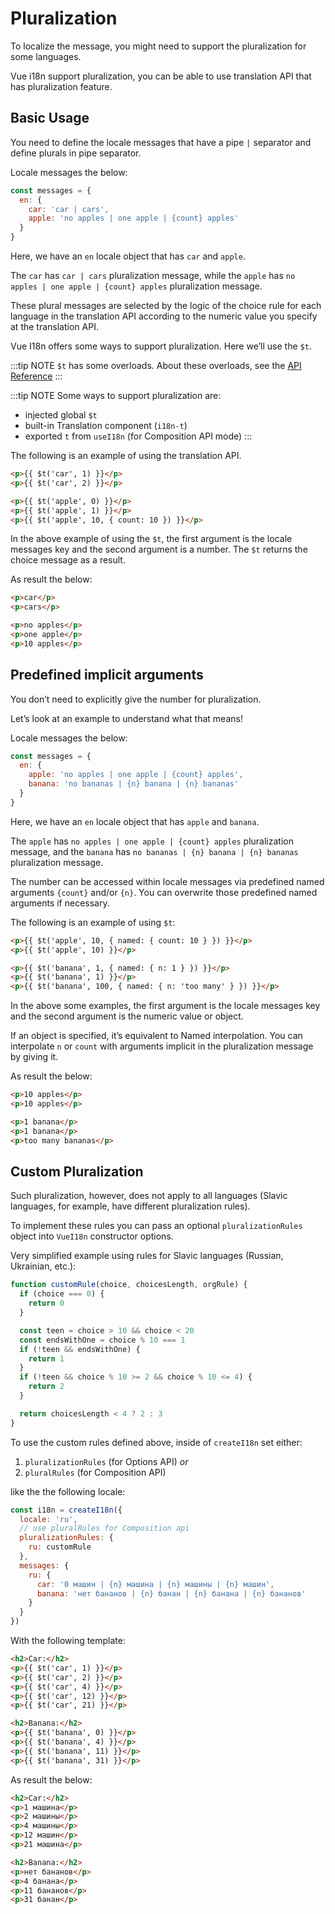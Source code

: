 # Pluralization

To localize the message, you might need to support the pluralization for some languages.

Vue i18n support pluralization, you can be able to use translation API that has pluralization feature.

## Basic Usage

You need to define the locale messages that have a pipe `|` separator and define plurals in pipe separator.

Locale messages the below:

```js
const messages = {
  en: {
    car: 'car | cars',
    apple: 'no apples | one apple | {count} apples'
  }
}
```

Here, we have an `en` locale object that has `car` and `apple`.

The `car` has `car | cars` pluralization message, while the `apple` has `no apples | one apple | {count} apples` pluralization message.

These plural messages are selected by the logic of the choice rule for each language in the translation API according to the numeric value you specify at the translation API.

Vue I18n offers some ways to support pluralization. Here we’ll use the `$t`.

:::tip NOTE
`$t` has some overloads. About these overloads, see the [API Reference](../../api/injection#t-key)
:::

:::tip NOTE
Some ways to support pluralization are:

- injected global `$t`
- built-in Translation component (`i18n-t`)
- exported `t` from `useI18n` (for Composition API mode)
:::

The following is an example of using the translation API.

```html
<p>{{ $t('car', 1) }}</p>
<p>{{ $t('car', 2) }}</p>

<p>{{ $t('apple', 0) }}</p>
<p>{{ $t('apple', 1) }}</p>
<p>{{ $t('apple', 10, { count: 10 }) }}</p>
```

In the above example of using the `$t`, the first argument is the locale messages key and the second argument is a number. The `$t` returns the choice message as a result.

As result the below:

```html
<p>car</p>
<p>cars</p>

<p>no apples</p>
<p>one apple</p>
<p>10 apples</p>
```

## Predefined implicit arguments

You don’t need to explicitly give the number for pluralization.

Let’s look at an example to understand what that means!

Locale messages the below:

```js
const messages = {
  en: {
    apple: 'no apples | one apple | {count} apples',
    banana: 'no bananas | {n} banana | {n} bananas'
  }
}
```

Here, we have an `en` locale object that has `apple` and `banana`.

The `apple` has `no apples | one apple | {count} apples` pluralization message, and the `banana` has `no bananas | {n} banana | {n} bananas` pluralization message.

The number can be accessed within locale messages via predefined named arguments `{count}` and/or `{n}`. You can overwrite those predefined named arguments if necessary.

The following is an example of using `$t`:

```html
<p>{{ $t('apple', 10, { named: { count: 10 } }) }}</p>
<p>{{ $t('apple', 10) }}</p>

<p>{{ $t('banana', 1, { named: { n: 1 } }) }}</p>
<p>{{ $t('banana', 1) }}</p>
<p>{{ $t('banana', 100, { named: { n: 'too many' } }) }}</p>
```

In the above some examples, the first argument is the locale messages key and the second argument is the numeric value or object.

If an object is specified, it’s equivalent to Named interpolation. You can interpolate `n` or `count` with arguments implicit in the pluralization message by giving it.

As result the below:

```html
<p>10 apples</p>
<p>10 apples</p>

<p>1 banana</p>
<p>1 banana</p>
<p>too many bananas</p>
```

## Custom Pluralization

Such pluralization, however, does not apply to all languages (Slavic languages, for example, have different pluralization rules).

To implement these rules you can pass an optional `pluralizationRules` object into `VueI18n` constructor options.

Very simplified example using rules for Slavic languages (Russian, Ukrainian, etc.):

```js
function customRule(choice, choicesLength, orgRule) {
  if (choice === 0) {
    return 0
  }

  const teen = choice > 10 && choice < 20
  const endsWithOne = choice % 10 === 1
  if (!teen && endsWithOne) {
    return 1
  }
  if (!teen && choice % 10 >= 2 && choice % 10 <= 4) {
    return 2
  }

  return choicesLength < 4 ? 2 : 3
}
```

To use the custom rules defined above, inside of `createI18n` set either:

1. `pluralizationRules` (for Options API)
*or*
2. `pluralRules` (for Composition API)

like the the following locale:

```js
const i18n = createI18n({
  locale: 'ru',
  // use pluralRules for Composition api
  pluralizationRules: {
    ru: customRule
  },
  messages: {
    ru: {
      car: '0 машин | {n} машина | {n} машины | {n} машин',
      banana: 'нет бананов | {n} банан | {n} банана | {n} бананов'
    }
  }
})
```

With the following template:

```html
<h2>Car:</h2>
<p>{{ $t('car', 1) }}</p>
<p>{{ $t('car', 2) }}</p>
<p>{{ $t('car', 4) }}</p>
<p>{{ $t('car', 12) }}</p>
<p>{{ $t('car', 21) }}</p>

<h2>Banana:</h2>
<p>{{ $t('banana', 0) }}</p>
<p>{{ $t('banana', 4) }}</p>
<p>{{ $t('banana', 11) }}</p>
<p>{{ $t('banana', 31) }}</p>
```

As result the below:

```html
<h2>Car:</h2>
<p>1 машина</p>
<p>2 машины</p>
<p>4 машины</p>
<p>12 машин</p>
<p>21 машина</p>

<h2>Banana:</h2>
<p>нет бананов</p>
<p>4 банана</p>
<p>11 бананов</p>
<p>31 банан</p>
```

